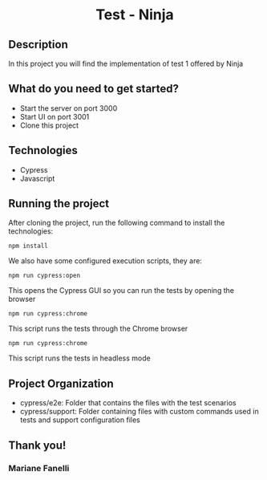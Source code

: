 <h1 align="center"> Test - Ninja</h1>

## Description
In this project you will find the implementation of test 1 offered by Ninja

## What do you need to get started?
* Start the server on port 3000
* Start UI on port 3001
* Clone this project

## Technologies
* Cypress
* Javascript

## Running the project
After cloning the project, run the following command to install the technologies:
```
npm install
```
We also have some configured execution scripts, they are:
```
npm run cypress:open
```
This opens the Cypress GUI so you can run the tests by opening the browser

```
npm run cypress:chrome
```
This script runs the tests through the Chrome browser

```
npm run cypress:chrome
```
This script runs the tests in headless mode

## Project Organization
* cypress/e2e: Folder that contains the files with the test scenarios
* cypress/support: Folder containing files with custom commands used in tests and support configuration files


## Thank you!

### Mariane Fanelli
